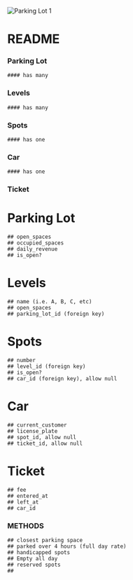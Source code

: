 
![Parking Lot 1](https://user-images.githubusercontent.com/87443686/177008906-06483c25-8022-4ec1-827b-a41af26cc0f2.png)




# README

### Parking Lot
    #### has many 
### Levels 
    #### has many 
### Spots 
    #### has one 
### Car 
    #### has one     
### Ticket

# Parking Lot
    ## open_spaces
    ## occupied_spaces 
    ## daily_revenue
    ## is_open?

# Levels
    ## name (i.e. A, B, C, etc)
    ## open_spaces
    ## parking_lot_id (foreign key)

# Spots
    ## number 
    ## level_id (foreign key)
    ## is_open?
    ## car_id (foreign key), allow null 

# Car 
    ## current_customer 
    ## license_plate
    ## spot_id, allow null
    ## ticket_id, allow null 

# Ticket 
    ## fee 
    ## entered_at 
    ## left_at
    ## car_id
    
    
    
 ### METHODS 
    ## closest parking space 
    ## parked over 4 hours (full day rate)
    ## handicapped spots 
    ## Empty all day 
    ## reserved spots
    ## 
